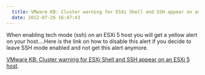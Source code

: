 ```yaml
---
  title: VMware KB: Cluster warning for ESXi Shell and SSH appear on an ESXi 5 host
  date: 2012-07-26 16:47:43
---
```


When enabling tech mode (ssh) on an ESXi 5 host you will get a yellow
alert on your host....Here is the link on how to disable this alert if
you decide to leave SSH mode enabled and not get this alert anymore.

[VMware KB: Cluster warning for ESXi Shell and SSH appear on an ESXi 5 host](http://kb.vmware.com/selfservice/microsites/search.do?language=en_US&cmd=displayKC&externalId=2003637).
